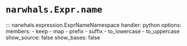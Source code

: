 # `narwhals.Expr.name`

::: narwhals.expression.ExprNameNamespace
    handler: python
    options:
      members:
        - keep
        - map
        - prefix
        - suffix
        - to_lowercase
        - to_uppercase
      show_source: false
      show_bases: false
